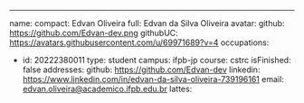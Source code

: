 ---
name:
  compact: Edvan Oliveira
  full: Edvan da Silva Oliveira
avatar:
  github: https://github.com/Edvan-dev.png
  githubUC: https://avatars.githubusercontent.com/u/69971689?v=4
occupations:
- id: 20222380011
  type: student
  campus: ifpb-jp
  course: cstrc
  isFinished: false
addresses:
  github: https://github.com/Edvan-dev
  linkedin: https://www.linkedin.com/in/edvan-da-silva-oliveira-739196161
  email: edvan.oliveira@academico.ifpb.edu.br
  lattes: 